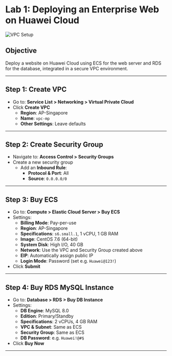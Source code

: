 # Lab 1: Deploying an Enterprise Web on Huawei Cloud

![VPC Setup](images/S1)

## Objective
Deploy a website on Huawei Cloud using ECS for the web server and RDS for the database, integrated in a secure VPC environment.

---

## Step 1: Create VPC

- Go to: **Service List > Networking > Virtual Private Cloud**
- Click **Create VPC**
  - **Region**: AP-Singapore
  - **Name**: `vpc-mp`
  - **Other Settings**: Leave defaults

---

## Step 2: Create Security Group

- Navigate to: **Access Control > Security Groups**
- Create a new security group
  - Add an **Inbound Rule**:
    - **Protocol & Port**: All
    - **Source**: `0.0.0.0/0`

---

## Step 3: Buy ECS

- Go to: **Compute > Elastic Cloud Server > Buy ECS**
- Settings:
  - **Billing Mode**: Pay-per-use
  - **Region**: AP-Singapore
  - **Specifications**: `s6.small.1`, 1 vCPU, 1 GB RAM
  - **Image**: CentOS 7.6 (64-bit)
  - **System Disk**: High I/O, 40 GB
  - **Network**: Use the VPC and Security Group created above
  - **EIP**: Automatically assign public IP
  - **Login Mode**: Password (set e.g. `Huawei@123!`)
- Click **Submit**

---

## Step 4: Buy RDS MySQL Instance

- Go to: **Database > RDS > Buy DB Instance**
- Settings:
  - **DB Engine**: MySQL 8.0
  - **Edition**: Primary/Standby
  - **Specifications**: 2 vCPUs, 4 GB RAM
  - **VPC & Subnet**: Same as ECS
  - **Security Group**: Same as ECS
  - **DB Password**: e.g. `Huawei!@#$`
- Click **Buy Now**

---
